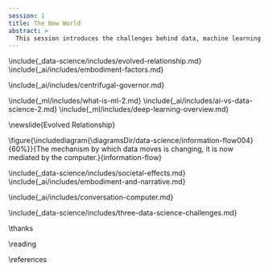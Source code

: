 ```yaml
---
session: 1
title: The New World
abstract: >
  This session introduces the challenges behind data, machine learning and artificial intelligence.
---
```


\include{_data-science/includes/evolved-relationship.md}
\include{_ai/includes/embodiment-factors.md}

\include{_ai/includes/centrifugal-governor.md}

\include{_ml/includes/what-is-ml-2.md}
\include{_ai/includes/ai-vs-data-science-2.md}
\include{_ml/includes/deep-learning-overview.md}

\newslide{Evolved Relationship}

\figure{\includediagram{\diagramsDir/data-science/information-flow004}{60%}}{The mechanism by which data moves is changing, it is now mediated by the computer.}{information-flow}

\include{_data-science/includes/societal-effects.md}
\include{_ai/includes/embodiment-and-narrative.md}


\include{_ai/includes/conversation-computer.md}

\include{_data-science/includes/three-data-science-challenges.md}

\thanks

\reading

\references
